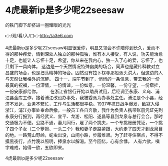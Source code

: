 # 4虎最新ip是多少呢22seesaw
的铁门脚下却挤进一圈耀眼的光光

👉/观/看/入/口👉http://a3e6.com

4虎最新ip是多少呢22seesaw明显很爱你，明显又领会不许陪你到长久，爱而不得的那种疼爱，情到深处人独立的那种孤独，惟有本人接受，有人说，功夫能治愈十足，也能让人忘怀十足，希望，你从来在我内心，独一入了心的爱，忘怀了，也只剩下一具肉体。
这边是一个天然情况特殊幽美的场合，同声也是藏传释教对立昌盛的场合，也是扫荡精神的场合。固然没有拉卜楞寺那般派头洪大，但这边的人与天然让我格外的沉醉。
	四十一、端午节到了，悄悄的一条信息，带去我的一份最真的祝福，一份深情，一份情谊，一份如意，一份温馨，一份守望，一份牵挂，一份安康都给你。
　　在浙江省银行开始以助员试用，后经调至永康、义乌、浦江县金库工作，接着浦江改设办事处，我被委派为办事处主任。浦江是个小县，经济不发达，业务不繁忙，工作与生活都很平稳。1937年抗日战争爆发，敌寇入侵浙江，浦江办事处奉命后撤，一般员工各自奔散，我作为负责人携带账册凭证先到永康分行报到，再经武义、宣平、龙游、松阳、遂昌等县到龙泉与总行会合。那时交通极为不便。公路不通，妻儿同行，雇了两个挑夫，一个专挑账册凭证，一个挑了四个子女（二个箩担、一头二个）我和妻子走路紧跟，大约走了四天才到龙泉目的地。一路荒山野岭，蛇虫出没，山间小路，步履维艰。为了赶寻住宿点，不得不摸黑夜行，点竹篾以照明，捧泉水以解渴。至今回忆，心有余悸。
人有六欲，嗔字难戒，始得一欲，五欲即来。

4虎最新ip是多少呢22seesaw
